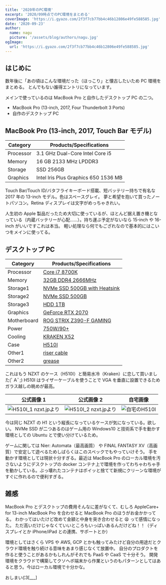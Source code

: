 ```yaml
---
title: '2020年のPC環境'
excerpt: '2020/09時点でのPC環境をまとめる'
coverImage: 'https://i.gyazo.com/2f3f7cb77bb4c46b12806e49fe588585.jpg'
date: '2020-09-23'
author:
  name: nagu
  picture: '/assets/blog/authors/nagu.jpg'
ogImage:
  url: 'https://i.gyazo.com/2f3f7cb77bb4c46b12806e49fe588585.jpg'
---
```


## はじめに

数年後に「あの頃はこんな環境だった（ほっこり」と懐古したいため PC 環境をまとめる。
とんでもない誰得エントリになっています。

メインで使っているのは MacBook Pro と自作したデスクトップ PC の二つ。

- MacBook Pro (13-inch, 2017, Four Thunderbolt 3 Ports)
- 自作のデスクトップ PC

## MacBook Pro (13-inch, 2017, Touch Bar モデル)

| Category  | Products/Specifications              |
| --------- | ------------------------------------ |
| Processor | 3.1 GHz Dual-Core Intel Core i5      |
| Memory    | 16 GB 2133 MHz LPDDR3                |
| Storage   | SSD 256GB                            |
| Graphics  | Intel Iris Plus Graphics 650 1536 MB |

Touch Bar/Touch ID/バタフライキーボード搭載、短バッテリー持ちで有名な 2017 年の 13-inch モデル。色はスペースグレイ。
夢と希望を抱いて買ったノートパソコン。Retina ディスプレイは文字がめっちゃきれい。

人生初の Apple 製品だったため大切に使っているが、ほとんど据え置き機となっている（内蔵バッテリーが心配……）。持ち運ぶ予定がないなら 15-inch や 16-inch がいいですこれは本当。
軽い処理なら何でもござれなので基本的にはこいつをメインに使ってる。

## デスクトップ PC

| Category    | Products/Specifications                                |
| ----------- | ------------------------------------------------------ |
| Processor   | [Core i7 8700K](https://intel.ly/2YoUOef)              |
| Memory      | [32GB DDR4 2666MHz](https://bit.ly/2YsYsDL)            |
| Storage1    | [NVMe SSD 500GB with Heatsink](https://bit.ly/3gu1rSN) |
| Storage2    | [NVMe SSD 500GB](https://bit.ly/34C7iTN)               |
| Storage3    | [HDD 1TB](https://bit.ly/34r3IvE)                      |
| Graphics    | [GeForce RTX 2070](https://bit.ly/3laNnkw)             |
| Motherboard | [ROG STRIX Z390-F GAMING](https://bit.ly/2YsnaUL)      |
| Power       | [750W/90+](https://bit.ly/3aLOthU)                     |
| Cooling     | [KRAKEN X52](https://bit.ly/34tfrcT)                   |
| Case        | [H510I](https://bit.ly/31lnVRx)                        |
| Other1      | [riser cable](https://amzn.to/32gfbvh)                 |
| Other2      | [grease](https://bit.ly/3hpBTYe)                       |

これはもう NZXT のケース（H510I）と簡易水冷（Kraken）に恋して買いました(ﾟＡﾟ;)
H510I はライザーケーブルを使うことで VGA を垂直に設置できるためガラス越しの眺めが最高。

|                                                  公式画像 1                                                   |                                                  公式画像 2                                                   |                                        自宅画像                                        |
| :-----------------------------------------------------------------------------------------------------------: | :-----------------------------------------------------------------------------------------------------------: | :------------------------------------------------------------------------------------: |
| ![H510I_1 nzxt.jpより](https://nzxt.jp/products/detail/img/h510elite/h510elite-g18.jpg "H510I_1 nzxt.jpより") | ![H510I_2 nzxt.jpより](https://nzxt.jp/products/detail/img/h510elite/h510elite-g16.jpg "H510I_2 nzxt.jpより") | ![自宅のH510I](https://i.gyazo.com/2f3f7cb77bb4c46b12806e49fe588585.jpg "自宅のH510I") |

今は同じ NZXT の H1 という縦長になっているケースが気になっている。欲しい。
NVMe SSD が二つあるのはゲーム用の Windows10 と技術系で手を動かす環境としての Ubuntu とで使い分けているため。

ゲームに関しては Nier: Automata（最高画質） や FINAL FANTASY XV（高画質）で安定して遊べるためしばらくはこのスペックでもやっていけそう。
手を動かす環境としては現状十分すぎる。最近は MacBook Pro のローカル環境を汚さないようにデスクトップの docker コンテナ上で環境を作ってわちゃわちゃ手を動かしている。ぶっ壊れたコンテナはポイッと捨てて新規にクリーンな環境がすぐに作れるので便利すぎる。

## 雑感

MacBook Pro とデスクトップの費用そんなに差がなくて、むしろ AppleCare+ for 13-inch MacBook Pro を合わせると MacBook Pro のほうがお金かかってる。
わかってはいたけど改めて金額と中身を突き合わせると 😫 って感情になった。
ただ高いだけじゃなくていいところもいっぱいあるんだけどね！！（ディスプレイとか iPhone/iPad との連携、サポートとか）

環境としてはさくら VPS や AWS, GCP とかも触ってみたけど自分の用途だとクラウド環境を触り続ける意味をあまり感じなくて放置中。
自分のプロダクトを作ると使うことがあるかもしれんがそれでも PaaS や CaaS で十分そう。
開発環境をクラウドで構築してクソヘボ端末から作業というのもパターンとしてはあると思う。今はローカル環境で十分かな。

おしまい(¦3[___]